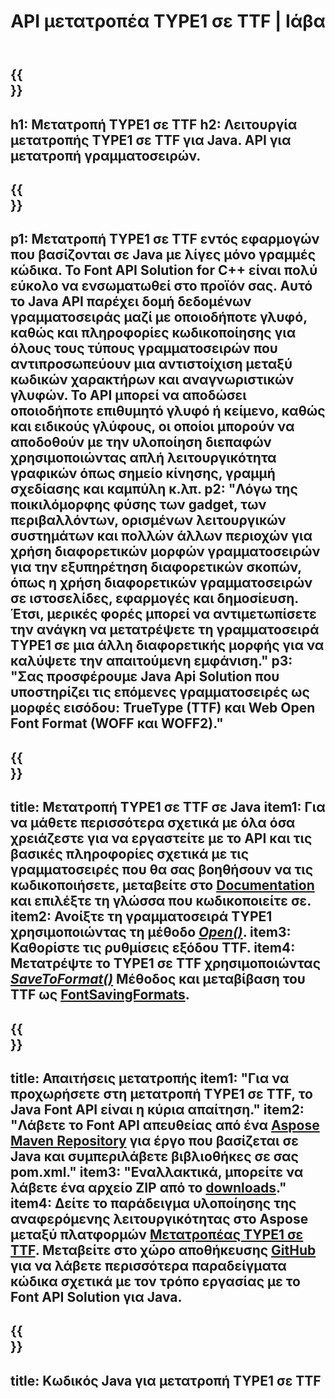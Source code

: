 ﻿---
translation: true
template: /_templates/conversion-child-java.md
title: API μετατροπέα TYPE1 σε TTF | Ιάβα
description: Μετατρέψτε το TYPE1 σε TTF χρησιμοποιώντας Java API σε Windows και Linux. Ενσωματώστε αυτήν τη λειτουργία μετατροπής εγγενούς γραμματοσειράς TYPE1 σε TTF στη δική σας λύση.
keywords: type1 σε ttf java api, type12ttf λύση java, type1 σε ttf java
url: /java/conversion/type1-to-ttf/
family: font
platformtag: java
feature: conversion
informat: EOT
outformat: TTF
faq: faqchild
otherformats: WOFF WOFF2
---

{{<section banner>}}
---
h1: Μετατροπή TYPE1 σε TTF
h2: Λειτουργία μετατροπής TYPE1 σε TTF για Java. API για μετατροπή γραμματοσειρών.
---

{{<section overview>}}
---
p1: Μετατροπή TYPE1 σε TTF εντός εφαρμογών που βασίζονται σε Java με λίγες μόνο γραμμές κώδικα. Το Font API Solution for С++ είναι πολύ εύκολο να ενσωματωθεί στο προϊόν σας. Αυτό το Java API παρέχει δομή δεδομένων γραμματοσειράς μαζί με οποιοδήποτε γλυφό, καθώς και πληροφορίες κωδικοποίησης για όλους τους τύπους γραμματοσειρών που αντιπροσωπεύουν μια αντιστοίχιση μεταξύ κωδικών χαρακτήρων και αναγνωριστικών γλυφών. Το API μπορεί να αποδώσει οποιοδήποτε επιθυμητό γλυφό ή κείμενο, καθώς και ειδικούς γλύφους, οι οποίοι μπορούν να αποδοθούν με την υλοποίηση διεπαφών χρησιμοποιώντας απλή λειτουργικότητα γραφικών όπως σημείο κίνησης, γραμμή σχεδίασης και καμπύλη κ.λπ.
p2: "Λόγω της ποικιλόμορφης φύσης των gadget, των περιβαλλόντων, ορισμένων λειτουργικών συστημάτων και πολλών άλλων περιοχών για χρήση διαφορετικών μορφών γραμματοσειρών για την εξυπηρέτηση διαφορετικών σκοπών, όπως η χρήση διαφορετικών γραμματοσειρών σε ιστοσελίδες, εφαρμογές και δημοσίευση. Έτσι, μερικές φορές μπορεί να αντιμετωπίσετε την ανάγκη να μετατρέψετε τη γραμματοσειρά TYPE1 σε μια άλλη διαφορετικής μορφής για να καλύψετε την απαιτούμενη εμφάνιση."
p3: "Σας προσφέρουμε Java Api Solution που υποστηρίζει τις επόμενες γραμματοσειρές ως μορφές εισόδου: TrueType (TTF) και Web Open Font Format (WOFF και WOFF2)."
---

{{<section feature1>}}
---
title: Μετατροπή TYPE1 σε TTF σε Java
item1: Για να μάθετε περισσότερα σχετικά με όλα όσα χρειάζεστε για να εργαστείτε με το API και τις βασικές πληροφορίες σχετικά με τις γραμματοσειρές που θα σας βοηθήσουν να τις κωδικοποιήσετε, μεταβείτε στο [Documentation](https://docs.aspose.com/font/) και επιλέξτε τη γλώσσα που κωδικοποιείτε σε.
item2: Ανοίξτε τη γραμματοσειρά TYPE1 χρησιμοποιώντας τη μέθοδο [*Open()*](https://reference.aspose.com/font/java/com.aspose.font/Font#open-com.aspose.font.FontDefinition-).
item3: Καθορίστε τις ρυθμίσεις εξόδου TTF.
item4: Μετατρέψτε το TYPE1 σε TTF χρησιμοποιώντας [*SaveToFormat()*](https://reference.aspose.com/font/java/com.aspose.font/Font#saveToFormat-java.io.OutputStream-com.aspose.font.FontSavingFormats-) Μέθοδος και μεταβίβαση του TTF ως [FontSavingFormats](https://reference.aspose.com/font/java/com.aspose.font/FontSavingFormats).
---

{{<section feature2>}}
---
title: Απαιτήσεις μετατροπής
item1: "Για να προχωρήσετε στη μετατροπή TYPE1 σε TTF, το Java Font API είναι η κύρια απαίτηση."
item2: "Λάβετε το Font API απευθείας από ένα [Aspose Maven Repository](https://repository.aspose.com/font/) για έργο που βασίζεται σε Java και συμπεριλάβετε βιβλιοθήκες σε σας pom.xml."
item3: "Εναλλακτικά, μπορείτε να λάβετε ένα αρχείο ZIP από το [downloads](https://releases.aspose.com/font/java/)."
item4: Δείτε το παράδειγμα υλοποίησης της αναφερόμενης λειτουργικότητας στο Aspose μεταξύ πλατφορμών [Μετατροπέας TYPE1 σε TTF](https://products.aspose.app/font/conversion/type1-to-ttf). Μεταβείτε στο χώρο αποθήκευσης [GitHub](https://github.com/aspose-font/Aspose.Font-Documentation/tree/master/java-examples) για να λάβετε περισσότερα παραδείγματα κώδικα σχετικά με τον τρόπο εργασίας με το Font API Solution για Java.
---

{{<section codeexample>}}
---
title: Κωδικός Java για μετατροπή TYPE1 σε TTF
---